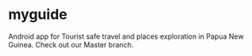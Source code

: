 # myguide
Android app for Tourist safe travel and places exploration in Papua New Guinea.
Check out our Master branch.
